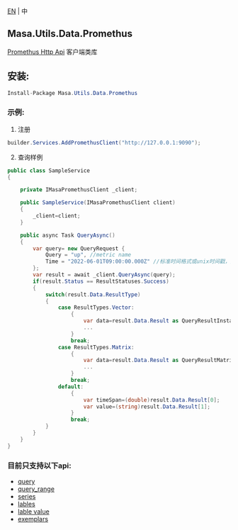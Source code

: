 [EN](README.md) | 中

## Masa.Utils.Data.Promethus

[Promethus Http Api](https://www.prometheus.io/docs/prometheus/latest/querying/api/) 客户端类库

## 安装:
```c#
Install-Package Masa.Utils.Data.Promethus
```

### 示例:

1. 注册

```` C#
builder.Services.AddPromethusClient("http://127.0.0.1:9090");
````

2. 查询样例

```C#
public class SampleService
{

    private IMasaPromethusClient _client;

    public SampleService(IMasaPromethusClient client)
    {
        _client=client;
    }

    public async Task QueryAsync()
    {
        var query= new QueryRequest {
            Query = "up", //metric name
            Time = "2022-06-01T09:00:00.000Z" //标准时间格式或unix时间戳，如：1654045200或1654045200.000
        };
        var result = await _client.QueryAsync(query);
        if(result.Status == ResultStatuses.Success)
        {
            switch(result.Data.ResultType)
            {
                case ResultTypes.Vector:
                    {
                        var data=result.Data.Result as QueryResultInstantVectorResponse[];
                        ...
                    }
                    break;
                case ResultTypes.Matrix:
                    {
                        var data=result.Data.Result as QueryResultMatrixRangeResponse[];
                        ...
                    }
                    break;
                default:
                    {
                        var timeSpan=(double)result.Data.Result[0];
                        var value=(string)result.Data.Result[1];
                    }
                    break;
            }
        }
    }
}
```

### 目前只支持以下api:

- [query](https://www.prometheus.io/docs/prometheus/latest/querying/api/#instant-queries)
- [query_range](https://www.prometheus.io/docs/prometheus/latest/querying/api/#range-queries)
- [series](https://www.prometheus.io/docs/prometheus/latest/querying/api/#finding-series-by-label-matchers)
- [lables](https://www.prometheus.io/docs/prometheus/latest/querying/api/#getting-label-names)
- [lable value](https://www.prometheus.io/docs/prometheus/latest/querying/api/#querying-label-values)
- [exemplars](https://www.prometheus.io/docs/prometheus/latest/querying/api/#querying-exemplars)
